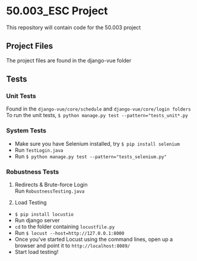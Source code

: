 # 50.003_ESC Project
This repository will contain code for the 50.003 project

## Project Files
The project files are found in the django-vue folder

## Tests
### Unit Tests
Found in the ```django-vue/core/schedule``` and ```django-vue/core/login folders``` \
To run the unit tests,
```$ python manage.py test --pattern="tests_unit*.py```

### System Tests
- Make sure you have Selenium installed, try ```$ pip install selenium```
- Run ```TestLogin.java```
- Run ```$ python manage.py test --pattern="tests_selenium.py"```

### Robustness Tests
1. Redirects & Brute-force Login\
Run ```RobustnessTesting.java```

2. Load Testing
- ```$ pip install locustio```
- Run django server
- ```cd``` to the folder containing ```locustfile.py```
- Run ```$ locust --host=http://127.0.0.1:8000```
- Once you've started Locust using the command lines, open up a browser and point it to ```http://localhost:8089/```
- Start load testing!
